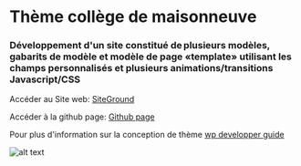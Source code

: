 # Thème collège de maisonneuve
### Développement d'un site constitué de plusieurs modèles,  gabarits de modèle et modèle de page «template» utilisant les champs personnalisés et plusieurs animations/transitions Javascript/CSS 

Accéder au Site web: 
[SiteGround](/)

Accéder à la github page:
[Github page](https://github.com/Car0lann3/wp-cdc)

Pour plus d'information sur la conception de thème
[wp developper guide](https://developer.wordpress.org/)

![alt text](./public/517.jpg)
